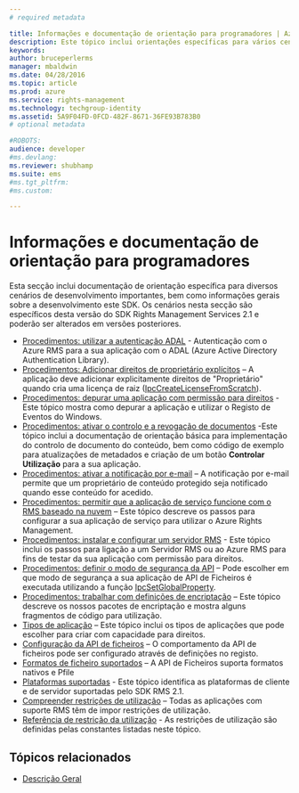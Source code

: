 ```yaml
---
# required metadata

title: Informações e documentação de orientação para programadores | Azure RMS
description: Este tópico inclui orientações específicas para vários cenários de desenvolvimento importantes.
keywords:
author: bruceperlerms
manager: mbaldwin
ms.date: 04/28/2016
ms.topic: article
ms.prod: azure
ms.service: rights-management
ms.technology: techgroup-identity
ms.assetid: 5A9F04FD-0FCD-482F-8671-36FE93B783B0
# optional metadata

#ROBOTS:
audience: developer
#ms.devlang:
ms.reviewer: shubhamp
ms.suite: ems
#ms.tgt_pltfrm:
#ms.custom:

---
```


# Informações e documentação de orientação para programadores

Esta secção inclui documentação de orientação específica para diversos cenários de desenvolvimento importantes, bem como informações gerais sobre a desenvolvimento este SDK. Os cenários nesta secção são específicos desta versão do SDK Rights Management Services 2.1 e poderão ser alterados em versões posteriores.
- [Procedimentos: utilizar a autenticação ADAL](how-to-use-adal-authentication.md) - Autenticação com o Azure RMS para a sua aplicação com o ADAL (Azure Active Directory Authentication Library).
- [Procedimentos: Adicionar direitos de proprietário explícitos](add-explicit-owner-rights.md) – A aplicação deve adicionar explicitamente direitos de &quot;Proprietário&quot; quando cria uma licença de raiz ([IpcCreateLicenseFromScratch](/rights-management/sdk/2.1/api/win/functions#msipc_ipccreatelicensefromscratch)).
- [Procedimentos: depurar uma aplicação com permissão para direitos](debugging-applications-that-use-ad-rms.md) - Este tópico mostra como depurar a aplicação e utilizar o Registo de Eventos do Windows.
- [Procedimentos: ativar o controlo e a revogação de documentos](tracking-content.md) -Este tópico inclui a documentação de orientação básica para implementação do controlo de documento do conteúdo, bem como código de exemplo para atualizações de metadados e criação de um botão **Controlar Utilização** para a sua aplicação.
- [Procedimentos: ativar a notificação por e-mail](how-to-enable-email-notification.md) – A notificação por e-mail permite que um proprietário de conteúdo protegido seja notificado quando esse conteúdo for acedido.
- [Procedimentos: permitir que a aplicação de serviço funcione com o RMS baseado na nuvem](how-to-use-file-api-with-aadrm-cloud.md) – Este tópico descreve os passos para configurar a sua aplicação de serviço para utilizar o Azure Rights Management.
- [Procedimentos: instalar e configurar um servidor RMS](how-to-install-and-configure-an-rms-server.md) - Este tópico inclui os passos para ligação a um Servidor RMS ou ao Azure RMS para fins de testar da sua aplicação com permissão para direitos.
- [Procedimentos: definir o modo de segurança da API](setting-the-api-security-mode-api-mode.md) – Pode escolher em que modo de segurança a sua aplicação de API de Ficheiros é executada utilizando a função [IpcSetGlobalProperty](/rights-management/sdk/2.1/api/win/functions#msipc_ipcsetglobalproperty).
- [Procedimentos: trabalhar com definições de encriptação](working-with-encryption.md) – Este tópico descreve os nossos pacotes de encriptação e mostra alguns fragmentos de código para utilização.
- [Tipos de aplicação](application-types.md) – Este tópico inclui os tipos de aplicações que pode escolher para criar com capacidade para direitos.
- [Configuração da API de ficheiros](file-api-configuration.md) – O comportamento da API de ficheiros pode ser configurado através de definições no registo.
- [Formatos de ficheiro suportados](supported-file-formats.md) – A API de Ficheiros suporta formatos nativos e Pfile
- [Plataformas suportadas](supported-platforms.md) - Este tópico identifica as plataformas de cliente e de servidor suportadas pelo SDK RMS 2.1.
- [Compreender restrições de utilização](understanding-usage-restrictions.md) – Todas as aplicações com suporte RMS têm de impor restrições de utilização.
- [Referência de restrição da utilização](usage-restriction-reference.md) - As restrições de utilização são definidas pelas constantes listadas neste tópico.

 
## Tópicos relacionados ##
* [Descrição Geral](ad-rms-overview.md)
 

 


<!--HONumber=Jun16_HO2-->


